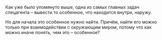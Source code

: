 Как уже было упомянуто выше, 
одна из самых главных задач спецагента – вывести то особенное, 
    что находится внутри, 
наружу. 

Но для начала это особенное нужно найти. Причём, найти его можно 
    только при взаимодействии 
с окружающим миром, 
потому что как можно иначе понять, 
    чем это – особенное? 
